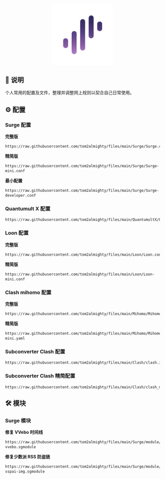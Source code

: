 <div align="center">
 <img src="https://raw.githubusercontent.com/tom2almighty/files/main/assets/Surge.png" width="200">
</div>

## 📔 说明

个人常用的配置及文件，整理并调整网上规则以契合自己日常使用。

## ⚙ 配置

### Surge 配置
**完整版**
```
https://raw.githubusercontent.com/tom2almighty/files/main/Surge/Surge.conf
```
**精简版**
```
https://raw.githubusercontent.com/tom2almighty/files/main/Surge/Surge-mini.conf
```
**最小配置**
```
https://raw.githubusercontent.com/tom2almighty/files/main/Surge/Surge-developer.conf
```

### Quantumult X 配置
```
https://raw.githubusercontent.com/tom2almighty/files/main/QuantumultX/QuantumultX.conf
```
### Loon 配置
**完整版**
```
https://raw.githubusercontent.com/tom2almighty/files/main/Loon/Loon.conf
```
**精简版**
```
https://raw.githubusercontent.com/tom2almighty/files/main/Loon/Loon-mini.conf
```
### Clash mihomo 配置
**完整版**
```
https://raw.githubusercontent.com/tom2almighty/files/main/Mihomo/Mihomo.yaml
```
**精简版**
```
https://raw.githubusercontent.com/tom2almighty/files/main/Mihomo/Mihomo-mini.yaml
```
### Subconverter Clash 配置
```
https://raw.githubusercontent.com/tom2almighty/files/main/Clash/clash.ini
```
### Subconverter Clash 精简配置
```
https://raw.githubusercontent.com/tom2almighty/files/main/Clash/clash_mini.ini
```

## 🛠 模块

### Surge 模块
**修复 VVebo 时间线**
```
https://raw.githubusercontent.com/tom2almighty/files/main/Surge/module/fix-vvebo.sgmodule
```
**修复少数派 RSS 防盗链**
```
https://raw.githubusercontent.com/tom2almighty/files/main/Surge/module/fix-sspai-img.sgmodule
```